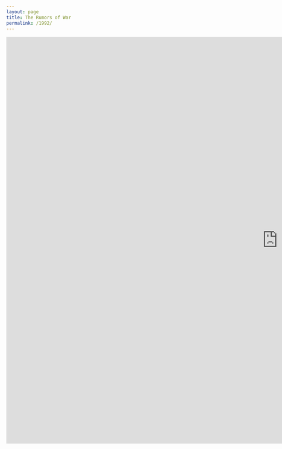 ```yaml
---
layout: page
title: The Rumors of War
permalink: /1992/
---
```


<iframe src="http://1992archive.maydayrooms.org/DX/player/00:00:00,00:00:00,00:00:00#embed?showTimeline=true&amp;showAnnotations=true&amp;matchRatio=true" width="1440" height="1080" frameborder="0" allowfullscreen></iframe>  
